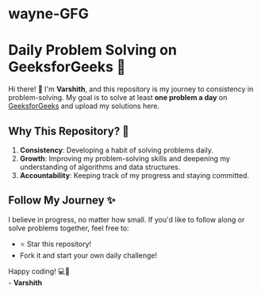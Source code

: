 # wayne-GFG
# Daily Problem Solving on GeeksforGeeks 🚀

Hi there! 👋 I'm **Varshith**, and this repository is my journey to consistency in problem-solving. My goal is to solve at least **one problem a day** on [GeeksforGeeks](https://www.geeksforgeeks.org/) and upload my solutions here.

## Why This Repository? 🤔
1. **Consistency**: Developing a habit of solving problems daily.
2. **Growth**: Improving my problem-solving skills and deepening my understanding of algorithms and data structures.
3. **Accountability**: Keeping track of my progress and staying committed.

## Follow My Journey ✨
I believe in progress, no matter how small. If you'd like to follow along or solve problems together, feel free to:
- ⭐ Star this repository!
- Fork it and start your own daily challenge!

Happy coding! 💻🎉  
\- **Varshith**
